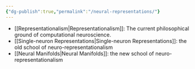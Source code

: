 ```yaml
---
{"dg-publish":true,"permalink":"/neural-representations/"}
---
```


- [[Representationalism\|Representationalism]]: The current philosophical ground of computational neuroscience.
- [[Single-neuron Representations\|Single-neuron Representations]]: the old school of neuro-representationalism
- [[Neural Manifolds\|Neural Manifolds]]: the new school of neuro-representationalism


